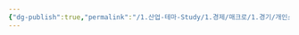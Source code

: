 ```yaml
---
{"dg-publish":true,"permalink":"/1.산업-테마-Study/1.경제/매크로/1.경기/개인소득/","created":"2025-03-03T08:53:09.744+09:00","updated":"2025-06-03T20:07:19.632+09:00"}
---
```


